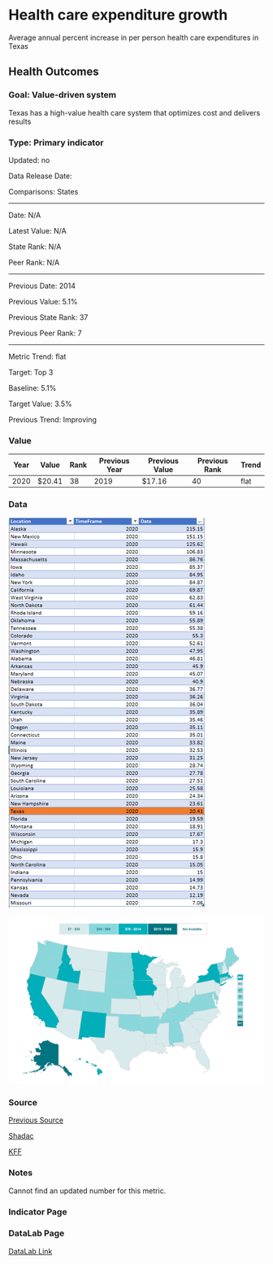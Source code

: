 # Health care expenditure growth

Average annual percent increase in per person health care expenditures in Texas

## Health Outcomes

### Goal: Value-driven system

Texas has a high-value health care system that optimizes cost and delivers results

### Type: Primary indicator

Updated: no

Data Release Date: 

Comparisons: States

----

Date: N/A

Latest Value: N/A

State Rank: N/A

Peer Rank: N/A

----

Previous Date:  2014

Previous Value: 5.1%

Previous State Rank: 37

Previous Peer Rank: 7


----
Metric Trend: flat

Target: Top 3

Baseline: 5.1%

Target Value: 3.5%

Previous Trend: Improving



### Value

|Year         |  Value      | Rank        | Previous Year| Previous Value | Previous Rank  | Trend| 
| ----------- | ----------- | ----------- | ----------- | ----------- | ----------- | -----------|
|    2020     |   $20.41    |     38      |    2019     |      $17.16    |      40    |   flat     |

### Data

![data](./images/data_percapita.PNG)

![map](./images/map_percapita.PNG)

### Source

[Previous Source](https://www.cms.gov/Research-Statistics-Data-and-Systems/Statistics-Trends-and-Reports/NationalHealthExpendData/NationalHealthAccountsStateHealthAccountsResidence)


[Shadac](http://statehealthcompare.shadac.org/map/117/per-person-state-public-health-funding#a/32/154)

[KFF](https://www.kff.org/other/state-indicator/average-annual-percent-growth-in-health-care-expenditures-by-state-of-residence/?currentTimeframe=0&sortModel=%7B%22colId%22:%22Location%22,%22sort%22:%22asc%22%7D)



### Notes

Cannot find an updated number for this metric.


### Indicator Page


### DataLab Page

[DataLab Link](https://datalab.texas2036.org/korfwfb/per-capita-health-care-and-health-insurance-spendings-in-us?accesskey=tllvbld)
